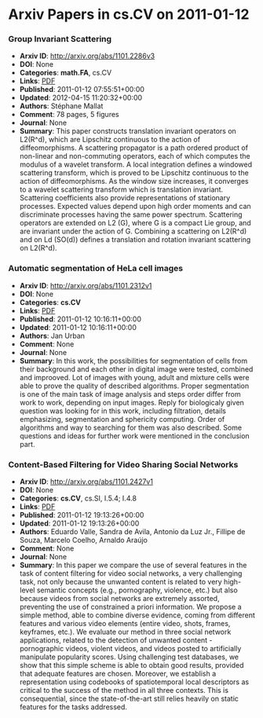 # Arxiv Papers in cs.CV on 2011-01-12
### Group Invariant Scattering
- **Arxiv ID**: http://arxiv.org/abs/1101.2286v3
- **DOI**: None
- **Categories**: **math.FA**, cs.CV
- **Links**: [PDF](http://arxiv.org/pdf/1101.2286v3)
- **Published**: 2011-01-12 07:55:51+00:00
- **Updated**: 2012-04-15 11:20:32+00:00
- **Authors**: Stéphane Mallat
- **Comment**: 78 pages, 5 figures
- **Journal**: None
- **Summary**: This paper constructs translation invariant operators on L2(R^d), which are Lipschitz continuous to the action of diffeomorphisms. A scattering propagator is a path ordered product of non-linear and non-commuting operators, each of which computes the modulus of a wavelet transform. A local integration defines a windowed scattering transform, which is proved to be Lipschitz continuous to the action of diffeomorphisms. As the window size increases, it converges to a wavelet scattering transform which is translation invariant. Scattering coefficients also provide representations of stationary processes. Expected values depend upon high order moments and can discriminate processes having the same power spectrum. Scattering operators are extended on L2 (G), where G is a compact Lie group, and are invariant under the action of G. Combining a scattering on L2(R^d) and on Ld (SO(d)) defines a translation and rotation invariant scattering on L2(R^d).



### Automatic segmentation of HeLa cell images
- **Arxiv ID**: http://arxiv.org/abs/1101.2312v1
- **DOI**: None
- **Categories**: **cs.CV**
- **Links**: [PDF](http://arxiv.org/pdf/1101.2312v1)
- **Published**: 2011-01-12 10:16:11+00:00
- **Updated**: 2011-01-12 10:16:11+00:00
- **Authors**: Jan Urban
- **Comment**: None
- **Journal**: None
- **Summary**: In this work, the possibilities for segmentation of cells from their background and each other in digital image were tested, combined and improoved. Lot of images with young, adult and mixture cells were able to prove the quality of described algorithms. Proper segmentation is one of the main task of image analysis and steps order differ from work to work, depending on input images. Reply for biologicaly given question was looking for in this work, including filtration, details emphasizing, segmentation and sphericity computing. Order of algorithms and way to searching for them was also described. Some questions and ideas for further work were mentioned in the conclusion part.



### Content-Based Filtering for Video Sharing Social Networks
- **Arxiv ID**: http://arxiv.org/abs/1101.2427v1
- **DOI**: None
- **Categories**: **cs.CV**, cs.SI, I.5.4; I.4.8
- **Links**: [PDF](http://arxiv.org/pdf/1101.2427v1)
- **Published**: 2011-01-12 19:13:26+00:00
- **Updated**: 2011-01-12 19:13:26+00:00
- **Authors**: Eduardo Valle, Sandra de Avila, Antonio da Luz Jr., Fillipe de Souza, Marcelo Coelho, Arnaldo Araújo
- **Comment**: None
- **Journal**: None
- **Summary**: In this paper we compare the use of several features in the task of content filtering for video social networks, a very challenging task, not only because the unwanted content is related to very high-level semantic concepts (e.g., pornography, violence, etc.) but also because videos from social networks are extremely assorted, preventing the use of constrained a priori information. We propose a simple method, able to combine diverse evidence, coming from different features and various video elements (entire video, shots, frames, keyframes, etc.). We evaluate our method in three social network applications, related to the detection of unwanted content - pornographic videos, violent videos, and videos posted to artificially manipulate popularity scores. Using challenging test databases, we show that this simple scheme is able to obtain good results, provided that adequate features are chosen. Moreover, we establish a representation using codebooks of spatiotemporal local descriptors as critical to the success of the method in all three contexts. This is consequential, since the state-of-the-art still relies heavily on static features for the tasks addressed.



